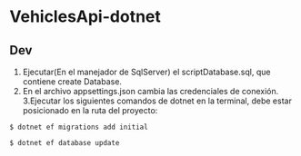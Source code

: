 # VehiclesApi-dotnet
## Dev
1. Ejecutar(En el manejador de SqlServer) el scriptDatabase.sql, que contiene create Database.
2. En el archivo appsettings.json cambia las credenciales de conexión.
3.Ejecutar los siguientes comandos de dotnet en la terminal, debe estar posicionado en  la ruta del proyecto: 

```$ dotnet ef migrations add initial ```

 ```$ dotnet ef database update ```
